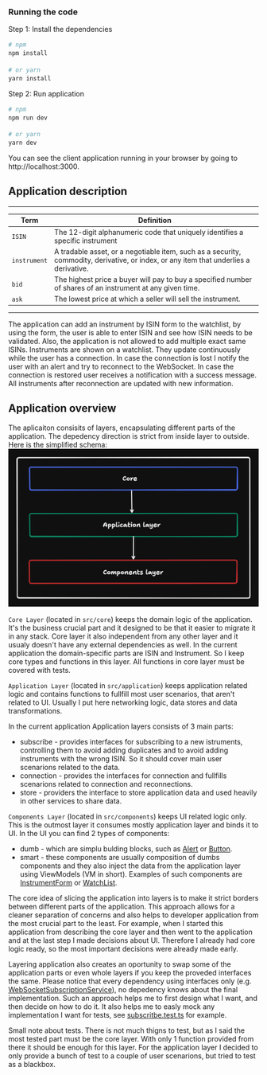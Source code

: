 ### Running the code

Step 1: Install the dependencies

```bash
# npm
npm install

# or yarn
yarn install
```

Step 2: Run application

```bash
# npm
npm run dev

# or yarn
yarn dev
```

You can see the client application running in your browser by going to http://localhost:3000.


## Application description

---
| Term | Definition |
| ------------ | ------------------------------------------------------------------------------------------------------------------------------------- |
| `ISIN` | The 12-digit alphanumeric code that uniquely identifies a specific instrument |
| `instrument` | A tradable asset, or a negotiable item, such as a security, commodity, derivative, or index, or any item that underlies a derivative. |
| `bid` | The highest price a buyer will pay to buy a specified number of shares of an instrument at any given time. |
| `ask` | The lowest price at which a seller will sell the instrument. |
---

The application can add an instrument by ISIN form to the watchlist, by using the form, the user is able to enter ISIN and see how ISIN needs to be validated. Also, the application is not allowed to add multiple exact same ISINs.
Instruments are shown on a watchlist. They update continuously while the user has a connection. In case the connection is lost I notify the user with an alert and try to reconnect to the WebSocket. In case the connection is restored user receives a notification with a success message. All instruments after reconnection are updated with new information.



## Application overview


The aplicaiton consisits of layers, encapsulating different parts of the application. The depedency direction is strict from inside layer to outside. Here is the simplified schema:
![application's schema](./docs/app-schema.png)

`Core Layer` (located in `src/core`) keeps the domain logic of the application. It's the business crucial part and it designed to be that it easier to migrate it in any stack. Core layer it also independent from any other layer and it usualy doesn't have any external dependencies as well.
In the current application the domain-specific parts are ISIN and Instrument. So I keep core types and functions in this layer. All functions in core layer must be covered with tests.

`Application Layer` (located in `src/application`) keeps application related logic and contains functions to fullfill most user scenarios, that aren't related to UI. Usually I put here networking logic, data stores and data transformations.

In the current application Application layers consists of 3 main parts:
- subscribe - provides interfaces for subscribing to a new istruments, controlling them to avoid adding duplicates and to avoid adding instruments with the wrong ISIN. So it should cover main user scenarions related to the data.
- connection - provides the interfaces for connection and fullfills scenarions related to connection and reconnections.
- store - providers the interface to store application data and used heavily in other services to share data.

`Components Layer` (located in `src/components`) keeps UI related logic only. This is the outmost layer it consumes mostly application layer and binds it to UI.
In the UI you can find 2 types of components:
- dumb - which are simplu bulding blocks, such as [Alert](./src/components/Alert/) or [Button](./src/components/Button/).
- smart - these components are usually composition of dumbs components and they also inject the data from the application layer using ViewModels (VM in short). Examples of such components are [InstrumentForm](./src/components/InstrumentForm/) or [WatchList](./src/components/WatchList/).

The core idea of slicing the application into layers is to make it strict borders between different parts of the application. This approach allows for a cleaner separation of concerns and also helps to developer application from the most crucial part to the least. For example, when I started this application from describing the core layer and then went to the application and at the last step I made decisions about UI. Therefore I already had core logic ready, so the most important decisions were already made early.

Layering application also creates an oportunity to swap some of the application parts or even whole layers if you keep the proveded interfaces the same. Please notice that every dependency using interfaces only (e.g. [WebSocketSubscriptionService](./src/application/subscribe.ts)), no depedency knows about the final implementation. Such an approach helps me to first design what I want, and then decide on how to do it. It also helps me to easly mock any implementation I want for tests, see [subscritbe.test.ts](./src/application/subscritbe.test.ts) for example.

Small note about tests. There is not much thigns to test, but as I said the most tested part must be the core layer. With only 1 function provided from there it should be enough for this layer. For the application layer I decided to only provide a bunch of test to a couple of user scenarions, but tried to test as a blackbox.
